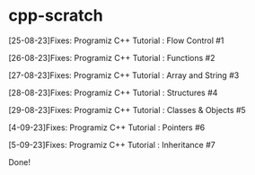 # cpp-scratch

[25-08-23]Fixes: Programiz C++ Tutorial : Flow Control #1

[26-08-23]Fixes: Programiz C++ Tutorial : Functions #2

[27-08-23]Fixes: Programiz C++ Tutorial : Array and String #3

[28-08-23]Fixes: Programiz C++ Tutorial : Structures #4

[29-08-23]Fixes: Programiz C++ Tutorial : Classes & Objects #5

[4-09-23]Fixes: Programiz C++ Tutorial : Pointers #6

[5-09-23]Fixes: Programiz C++ Tutorial : Inheritance #7


Done!

